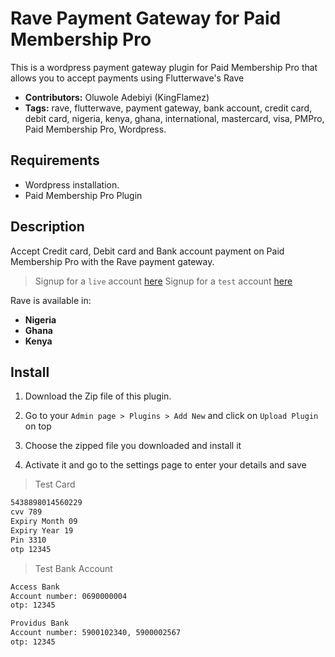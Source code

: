 # Rave Payment Gateway for Paid Membership Pro
This is a wordpress payment gateway plugin for Paid Membership Pro that allows you to accept payments using Flutterwave's Rave
 - **Contributors:** Oluwole Adebiyi (KingFlamez)
 - **Tags:** rave, flutterwave, payment gateway, bank account, credit card, debit card, nigeria, kenya, ghana, international, mastercard, visa, PMPro, Paid Membership Pro, Wordpress.


## Requirements

- Wordpress installation.
- Paid Membership Pro Plugin

## Description

Accept Credit card, Debit card and Bank account payment on Paid Membership Pro with the Rave payment gateway.

> Signup for a `live` account [here](https://rave.flutterwave.com)
> Signup for a `test` account [here](https://raveappv2.herokuapp.com)

Rave is available in:

* __Nigeria__
* __Ghana__
* __Kenya__

## Install
1. Download the Zip file of this plugin.

2. Go to your `Admin page > Plugins > Add New` and click on `Upload Plugin` on top

3. Choose the zipped file you downloaded and install it

4. Activate it and go to the settings page to enter your details and save

>Test Card

```bash
5438898014560229
cvv 789
Expiry Month 09
Expiry Year 19
Pin 3310
otp 12345
```

>Test Bank Account

```bash
Access Bank
Account number: 0690000004
otp: 12345
```

```bash
Providus Bank
Account number: 5900102340, 5900002567
otp: 12345
``` 
